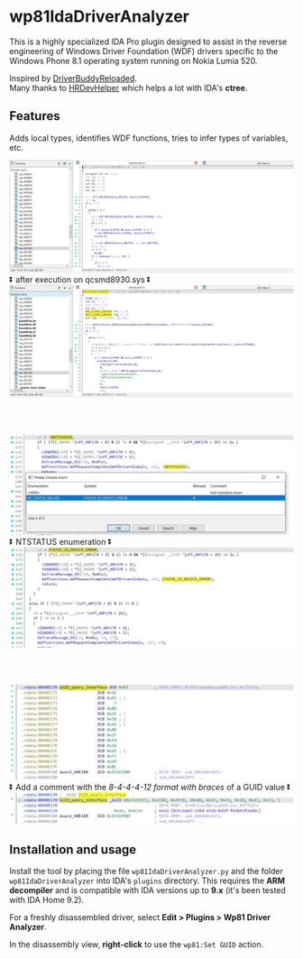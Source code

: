 # wp81IdaDriverAnalyzer

This is a highly specialized IDA Pro plugin designed to assist in the reverse engineering of Windows Driver Foundation (WDF) drivers specific to the Windows Phone 8.1 operating system running on Nokia Lumia 520.  

Inspired by [DriverBuddyReloaded](https://github.com/VoidSec/DriverBuddyReloaded).  
Many thanks to [HRDevHelper](https://github.com/patois/HRDevHelper) which helps a lot with IDA's **ctree**.  

## Features

Adds local types, identifies WDF functions, tries to infer types of variables, etc.

![beforeFunction](Capture01.JPG)
:arrow_double_down: after execution on qcsmd8930.sys :arrow_double_down:
![afterFunction](Capture02.JPG)

<br>
<br>

![beforeEnum](Capture03.JPG)
:arrow_double_down: NTSTATUS enumeration  :arrow_double_down:
![beforeEnum](Capture04.JPG)

<br>
<br>

![beforeGUID](Capture05.JPG)
:arrow_double_down: Add a comment with the _8-4-4-4-12 format with braces_ of a GUID value :arrow_double_down:
![beforeGUID](Capture06.JPG)

## Installation and usage

Install the tool by placing the file `wp81IdaDriverAnalyzer.py` and the folder `wp81IdaDriverAnalyzer` into IDA's `plugins` directory. This requires the **ARM decompiler** and is compatible with IDA versions up to **9.x** (it's been tested with IDA Home 9.2).

For a freshly disassembled driver, select **Edit > Plugins > Wp81 Driver Analyzer**.

In the disassembly view, **right-click** to use the `wp81:Set GUID` action.
